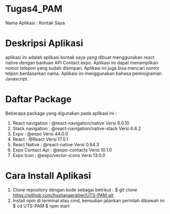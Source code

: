 # Tugas4_PAM

Nama Aplikasi : Kontak Saya <br>

# Deskripsi Aplikasi

aplikasi ini adalah aplikasi kontak saya yang dibuat menggunakan react native dengan bantuan API Contact expo. Aplikasi ini dapat menampilkan nomor telepon yang sudah disimpan. Aplikasi ini juga bisa mencari nomor telpon berdasarkan nama. Aplikasi ini menggunakan bahasa pemrograman Javascript.

# Daftar Package

Beberapa package yang digunakan pada aplikasi ini :

1. React navigation : @react-navigation/native Versi 6.0.10
2. Stack navigation : @react-navigation/native-stack Versi 6.6.2
3. Expo : @expo Versi 44.0.0
4. React : @React Versi 17.0.1
5. React Native : @react-native Versi 0.64.3
6. Expo Contact Api : @expo-contacts Versi 10.1.0
7. Expo Icon : @expo/vector-icons Versi 13.0.0

# Cara Install Aplikasi

1. Clone repository dengan kode sebagai betrikut :
   $ git clone https://github.com/huslianapratiwi/UTS-PAM.git
2. Install npm di terminal atau cmd, kemudian jalankan perintah dibawah ini
   $ cd UTS-PAM
   $ npm start

